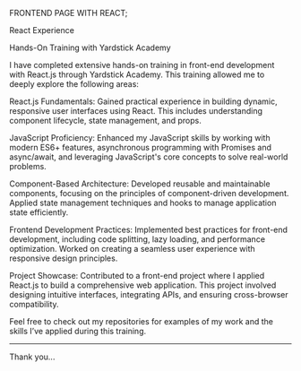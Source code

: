 FRONTEND PAGE WITH REACT;

React Experience

Hands-On Training with Yardstick Academy

I have completed extensive hands-on training in front-end development with React.js through Yardstick Academy. This training allowed me to deeply explore the following areas:

React.js Fundamentals: Gained practical experience in building dynamic, responsive user interfaces using React. This includes understanding component lifecycle, state management, and props.

JavaScript Proficiency: Enhanced my JavaScript skills by working with modern ES6+ features, asynchronous programming with Promises and async/await, and leveraging JavaScript's core concepts to solve real-world problems.

Component-Based Architecture: Developed reusable and maintainable components, focusing on the principles of component-driven development. Applied state management techniques and hooks to manage application state efficiently.

Frontend Development Practices: Implemented best practices for front-end development, including code splitting, lazy loading, and performance optimization. Worked on creating a seamless user experience with responsive design principles.

Project Showcase: Contributed to a front-end project where I applied React.js to build a comprehensive web application. This project involved designing intuitive interfaces, integrating APIs, and ensuring cross-browser compatibility.

Feel free to check out my repositories for examples of my work and the skills I’ve applied during this training.

---
Thank you...
